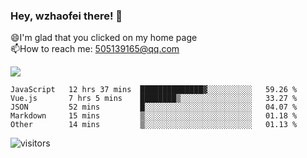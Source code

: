 ### Hey, wzhaofei there! 👋

😄I'm glad that you clicked on my home page<br>
📫How to reach me: 505139165@qq.com<br>

![](https://github-readme-stats.vercel.app/api?username=wang-zhaofei&show_icons=true)

<!--START_SECTION:waka-->

```text
JavaScript   12 hrs 37 mins  ██████████████▓░░░░░░░░░░   59.26 %
Vue.js       7 hrs 5 mins    ████████▒░░░░░░░░░░░░░░░░   33.27 %
JSON         52 mins         █░░░░░░░░░░░░░░░░░░░░░░░░   04.07 %
Markdown     15 mins         ▒░░░░░░░░░░░░░░░░░░░░░░░░   01.18 %
Other        14 mins         ▒░░░░░░░░░░░░░░░░░░░░░░░░   01.13 %
```

<!--END_SECTION:waka-->

![visitors](https://visitor-badge.glitch.me/badge?page_id=wzhaofei)


<!--
**wzhaofei/wzhaofei** is a ✨ _special_ ✨ repository because its `README.md` (this file) appears on your GitHub profile.

[<img align="right" width="50%" src="https://github-readme-stats.vercel.app/api?username=wzhaofei&show_icons=true">](https://metrics.lecoq.io/wzhaofei#gh-light-mode-only)

Here are some ideas to get you started:

- 🔭 I’m currently working on ...
- 🌱 I’m currently learning ...
- 👯 I’m looking to collaborate on ...
- 🤔 I’m looking for help with ...
- 💬 Ask me about ...
- 📫 How to reach me: ...
- 😄 Pronouns: ...
- ⚡ Fun fact: ...
-->
